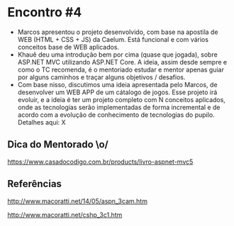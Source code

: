 # Encontro #4

- Marcos apresentou o projeto desenvolvido, com base na apostila de WEB (HTML + CSS + JS) da Caelum. Está funcional e com vários conceitos base de WEB aplicados.
- Khauê deu uma introdução bem por cima (quase que jogada), sobre ASP.NET MVC utilizando ASP.NET Core. A ideia, assim desde sempre e como o TC recomenda, é o mentoriado estudar e mentor apenas guiar por alguns caminhos e traçar alguns objetivos / desafios.
- Com base nisso, discutimos uma ideia apresentada pelo Marcos, de desenvolver um WEB APP de um cátalogo de jogos. Esse projeto irá evoluir, e a ideia é ter um projeto completo com N conceitos aplicados, onde as tecnologias serão implementadas de forma incremental e de acordo com a evolução de conhecimento de tecnologias do pupilo. Detalhes aqui: X

## Dica do Mentorado \o/

https://www.casadocodigo.com.br/products/livro-aspnet-mvc5

## Referências

http://www.macoratti.net/14/05/aspn_3cam.htm

http://www.macoratti.net/cshp_3c1.htm

